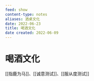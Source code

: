 ```yaml
---
feed: show
content-type: notes
aliases: 酒桌文化
date: 2022-06-23
title: 喝酒文化
date created: 2022-06-09
---
```


# 喝酒文化

[[指鹿为马]]、[[诚意测试]]、[[服从度测试]]
